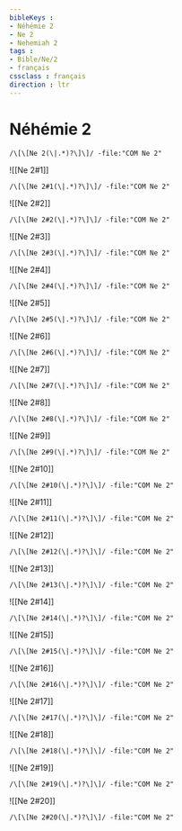 ```yaml
---
bibleKeys : 
- Néhémie 2
- Ne 2
- Nehemiah 2
tags : 
- Bible/Ne/2
- français
cssclass : français
direction : ltr
---
```


# Néhémie 2

```query
/\[\[Ne 2(\|.*)?\]\]/ -file:"COM Ne 2"
```



![[Ne 2#1]]

```query
/\[\[Ne 2#1(\|.*)?\]\]/ -file:"COM Ne 2"
```

![[Ne 2#2]]

```query
/\[\[Ne 2#2(\|.*)?\]\]/ -file:"COM Ne 2"
```

![[Ne 2#3]]

```query
/\[\[Ne 2#3(\|.*)?\]\]/ -file:"COM Ne 2"
```

![[Ne 2#4]]

```query
/\[\[Ne 2#4(\|.*)?\]\]/ -file:"COM Ne 2"
```

![[Ne 2#5]]

```query
/\[\[Ne 2#5(\|.*)?\]\]/ -file:"COM Ne 2"
```

![[Ne 2#6]]

```query
/\[\[Ne 2#6(\|.*)?\]\]/ -file:"COM Ne 2"
```

![[Ne 2#7]]

```query
/\[\[Ne 2#7(\|.*)?\]\]/ -file:"COM Ne 2"
```

![[Ne 2#8]]

```query
/\[\[Ne 2#8(\|.*)?\]\]/ -file:"COM Ne 2"
```

![[Ne 2#9]]

```query
/\[\[Ne 2#9(\|.*)?\]\]/ -file:"COM Ne 2"
```

![[Ne 2#10]]

```query
/\[\[Ne 2#10(\|.*)?\]\]/ -file:"COM Ne 2"
```

![[Ne 2#11]]

```query
/\[\[Ne 2#11(\|.*)?\]\]/ -file:"COM Ne 2"
```

![[Ne 2#12]]

```query
/\[\[Ne 2#12(\|.*)?\]\]/ -file:"COM Ne 2"
```

![[Ne 2#13]]

```query
/\[\[Ne 2#13(\|.*)?\]\]/ -file:"COM Ne 2"
```

![[Ne 2#14]]

```query
/\[\[Ne 2#14(\|.*)?\]\]/ -file:"COM Ne 2"
```

![[Ne 2#15]]

```query
/\[\[Ne 2#15(\|.*)?\]\]/ -file:"COM Ne 2"
```

![[Ne 2#16]]

```query
/\[\[Ne 2#16(\|.*)?\]\]/ -file:"COM Ne 2"
```

![[Ne 2#17]]

```query
/\[\[Ne 2#17(\|.*)?\]\]/ -file:"COM Ne 2"
```

![[Ne 2#18]]

```query
/\[\[Ne 2#18(\|.*)?\]\]/ -file:"COM Ne 2"
```

![[Ne 2#19]]

```query
/\[\[Ne 2#19(\|.*)?\]\]/ -file:"COM Ne 2"
```

![[Ne 2#20]]

```query
/\[\[Ne 2#20(\|.*)?\]\]/ -file:"COM Ne 2"
```

